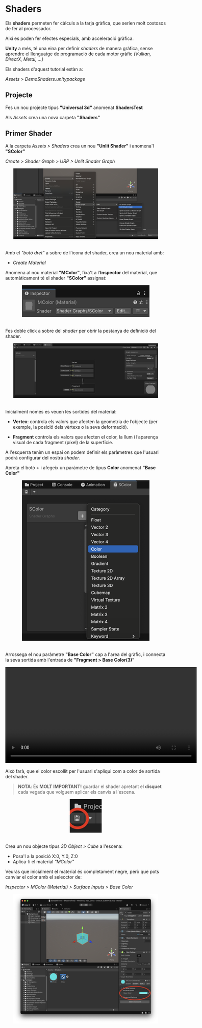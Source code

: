 # Shaders

Els **shaders** permeten fer càlculs a la tarja gràfica, que seríen molt costosos de fer al processador.

Així es poden fer efectes especials, amb acceleració gràfica.

**Unity** a més, té una eina per definir *shaders* de manera gràfica, sense aprendre el llenguatge de programació de cada motor gràfic *(Vulkan, DirectX, Metal, ...)*

Els shaders d'aquest tutorial estàn a:

*Assets > DemoShaders.unitypackage*

## Projecte

Fes un nou projecte tipus **"Universal 3d"** anomenat **ShadersTest**

Als *Assets* crea una nova carpeta **"Shaders"**

## Primer Shader

A la carpeta *Assets > Shaders* crea un nou **"Unlit Shader"** i anomena'l **"SColor"**

*Create > Shader Graph > URP > Unlit Shader Graph*

<center>
<img src="./assets/primer-createunlitshader.png" style="width: 90%; max-width: 600px">
</center>
<br/>

Amb el *"botó dret"* a sobre de l'icona del shader, crea un nou material amb:

- *Create Material*

Anomena al nou material **"MColor"**, fixa't a l'**Inspector** del material, que automàticament té el shader **"SColor"** assignat:

<center>
<img src="./assets/primer-materialshader.png" style="width: 90%; max-width: 400px">
</center>
<br/>

Fes doble click a sobre del *shader* per obrir la pestanya de definició del shader.

<center>
<img src="./assets/primer-shadertab.png" style="width: 90%; max-width: 600px">
</center>
<br/>

Inicialment només es veuen les sortides del material:

- **Vertex**: controla els valors que afecten la geometria de l’objecte (per exemple, la posició dels vèrtexs o la seva deformació).

- **Fragment** controla els valors que afecten el color, la llum i l’aparença visual de cada fragment (píxel) de la superfície.

A l'esquerra tenim un espai on podem definir els paràmetres que l'usuari podrà configurar del nostra *shader*.

Apreta el botó **+** i afegeix un paràmetre de tipus **Color** anomenat **"Base Color"**

<center>
<img src="./assets/primer-parameters.png" style="width: 90%; max-width: 400px">
</center>
<br/>

Arrossega el nou paràmetre **"Base Color"** cap a l'area del gràfic, i connecta la seva sortida amb l'entrada de **"Fragment > Base Color(3)"**

<center>
<video src="./assets/primer-dragparameter.mov" width="600" controls></video>
</center>

Això farà, que el color escollit per l'usuari s'apliqui com a color de sortida del shader.

> **NOTA**: És **MOLT IMPORTANT!** guardar el shader apretant el **disquet** cada vegada que volguem aplicar els canvis a l'escena.

<center>
<img src="./assets/savedisk.png" style="width: 90%; max-width: 100px">
</center>
<br/>

Crea un nou objecte tipus *3D Object > Cube* a l'escena:

- Posa'l a la posició X:0, Y:0, Z:0
- Aplica-li el material *"MColor"*

Veuràs que inicialment el material és completament negre, però que pots canviar el color amb el selecctor de:

*Inspector > MColor (Material) > Surface Inputs > Base Color*

<center>
<img src="./assets/primer-colorinput.png" style="width: 90%; max-width: 600px">
</center>
<br/>

